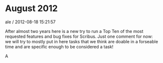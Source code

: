 
# August 2012

ale / 2012-08-18 15:21:57

After almost two years here is a new try to run a Top Ten of the most requested features and bug fixes for Scribus. Just one comment for now: we will try to mostly put in here tasks that we think are doable in a forseable time and are specific enough to be considered a task!

A
